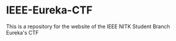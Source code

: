 # IEEE-Eureka-CTF
This is a repository for the website of the IEEE NITK Student Branch Eureka's CTF
